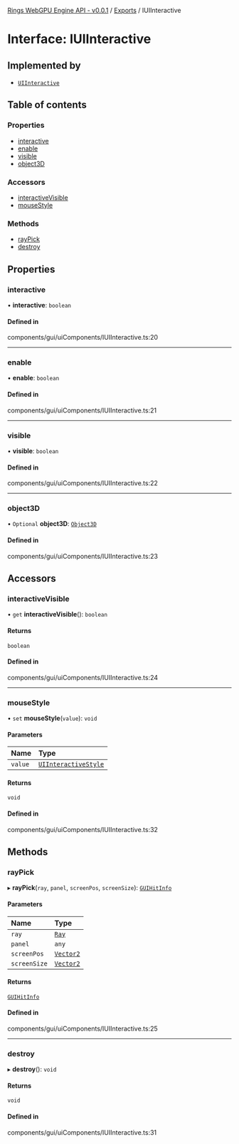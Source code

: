 [Rings WebGPU Engine API - v0.0.1](../README.md) / [Exports](../modules.md) / IUIInteractive

# Interface: IUIInteractive

## Implemented by

- [`UIInteractive`](../classes/UIInteractive.md)

## Table of contents

### Properties

- [interactive](IUIInteractive.md#interactive)
- [enable](IUIInteractive.md#enable)
- [visible](IUIInteractive.md#visible)
- [object3D](IUIInteractive.md#object3d)

### Accessors

- [interactiveVisible](IUIInteractive.md#interactivevisible)
- [mouseStyle](IUIInteractive.md#mousestyle)

### Methods

- [rayPick](IUIInteractive.md#raypick)
- [destroy](IUIInteractive.md#destroy)

## Properties

### interactive

• **interactive**: `boolean`

#### Defined in

components/gui/uiComponents/IUIInteractive.ts:20

___

### enable

• **enable**: `boolean`

#### Defined in

components/gui/uiComponents/IUIInteractive.ts:21

___

### visible

• **visible**: `boolean`

#### Defined in

components/gui/uiComponents/IUIInteractive.ts:22

___

### object3D

• `Optional` **object3D**: [`Object3D`](../classes/Object3D.md)

#### Defined in

components/gui/uiComponents/IUIInteractive.ts:23

## Accessors

### interactiveVisible

• `get` **interactiveVisible**(): `boolean`

#### Returns

`boolean`

#### Defined in

components/gui/uiComponents/IUIInteractive.ts:24

___

### mouseStyle

• `set` **mouseStyle**(`value`): `void`

#### Parameters

| Name | Type |
| :------ | :------ |
| `value` | [`UIInteractiveStyle`](../enums/UIInteractiveStyle.md) |

#### Returns

`void`

#### Defined in

components/gui/uiComponents/IUIInteractive.ts:32

## Methods

### rayPick

▸ **rayPick**(`ray`, `panel`, `screenPos`, `screenSize`): [`GUIHitInfo`](../modules.md#guihitinfo)

#### Parameters

| Name | Type |
| :------ | :------ |
| `ray` | [`Ray`](../classes/Ray.md) |
| `panel` | `any` |
| `screenPos` | [`Vector2`](../classes/Vector2.md) |
| `screenSize` | [`Vector2`](../classes/Vector2.md) |

#### Returns

[`GUIHitInfo`](../modules.md#guihitinfo)

#### Defined in

components/gui/uiComponents/IUIInteractive.ts:25

___

### destroy

▸ **destroy**(): `void`

#### Returns

`void`

#### Defined in

components/gui/uiComponents/IUIInteractive.ts:31
